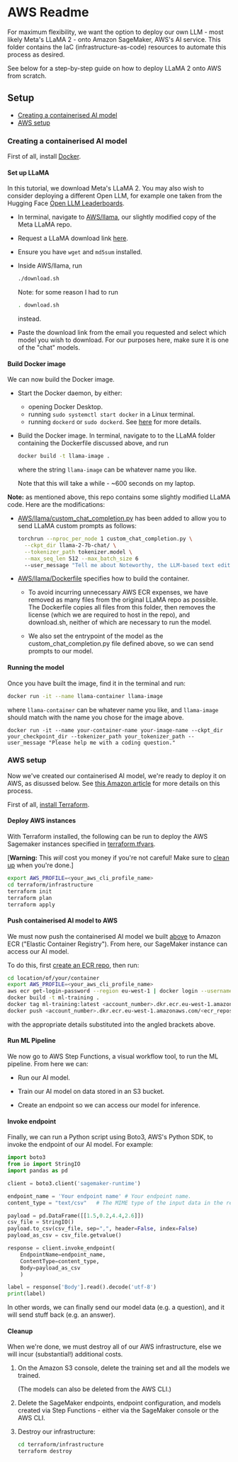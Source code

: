 # AWS Readme

For maximum flexibility, we want the option to deploy our own LLM - most likely Meta's LLaMA 2 - onto Amazon SageMaker, AWS's AI service. This folder contains the IaC (infrastructure-as-code) resources to automate this process as desired.

See below for a step-by-step guide on how to deploy LLaMA 2 onto AWS from scratch.

## Setup

* [Creating a containerised AI model](#cleanup)
* [AWS setup](#aws-setup)

### Creating a containerised AI model

First of all, install [Docker](https://docs.docker.com/engine/install/).

#### Set up LLaMA

In this tutorial, we download Meta's LLaMA 2. You may also wish to consider deploying a different Open LLM, for example one taken from the Hugging Face [Open LLM Leaderboards](https://huggingface.co/spaces/HuggingFaceH4/open_llm_leaderboard).

* In terminal, navigate to [AWS/llama](AWS/llama), our slightly modified copy of the Meta LLaMA repo.

* Request a LLaMA download link [here](https://ai.meta.com/resources/models-and-libraries/llama-downloads/).
* Ensure you have `wget` and `md5sum` installed.
* Inside AWS/llama, run
  ```bash
  ./download.sh
  ```
  Note: for some reason I had to run
  ```bash
  . download.sh
  ```
  instead.
  
* Paste the download link from the email you requested and select which model you wish to download. For our purposes here, make sure it is one of the "chat" models.

#### Build Docker image

We can now build the Docker image.

* Start the Docker daemon, by either:
  * opening Docker Desktop.
  * running `sudo systemctl start docker` in a Linux terminal.
  * running `dockerd` or `sudo dockerd`.
  See [here](https://docs.docker.com/config/daemon/start/) for more details.

* Build the Docker image. In terminal, navigate to to the LLaMA folder containing the Dockerfile discussed above, and run
    ```bash
    docker build -t llama-image .
    ```
    where the string `llama-image` can be whatever name you like.

    Note that this will take a while - ~600 seconds on my laptop.

**Note:** as mentioned above, this repo contains some slightly modified LLaMA code. Here are the modifications:  
  
* [AWS/llama/custom_chat_completion.py](AWS/llama/custom_chat_completion.py) has been added to allow you to send LLaMA custom prompts as follows:
    ```bash
    torchrun --nproc_per_node 1 custom_chat_completion.py \
      --ckpt_dir llama-2-7b-chat/ \
      --tokenizer_path tokenizer.model \
      --max_seq_len 512 --max_batch_size 6
      --user_message "Tell me about Noteworthy, the LLM-based text editor."
  ```
  
* [AWS/llama/Dockerfile](AWS/llama/Dockerfile) specifies how to build the container.
  * To avoid incurring unnecessary AWS ECR expenses, we have removed as many files from the original LLaMA repo as possible. The Dockerfile copies all files from this folder, then removes the license (which we are required to host in the repo), and download.sh, neither of which are necessary to run the model.

  * We also set the entrypoint of the model as the custom_chat_completion.py file defined above, so we can send prompts to our model.

#### Running the model

Once you have built the image, find it in the terminal and run:

```bash
docker run -it --name llama-container llama-image
```
where `llama-container` can be whatever name you like, and `llama-image` should match with the name you chose for the image above.

    docker run -it --name your-container-name your-image-name --ckpt_dir your_checkpoint_dir --tokenizer_path your_tokenizer_path --user_message "Please help me with a coding question."

### AWS setup

Now we've created our containerised AI model, we're ready to deploy it on AWS, as disussed below. See [this Amazon article](https://aws.amazon.com/blogs/machine-learning/deploy-and-manage-machine-learning-pipelines-with-terraform-using-amazon-sagemaker/) for more details on this process.

First of all, [install Terraform](https://developer.hashicorp.com/terraform/tutorials/aws-get-started/install-cli).

#### Deploy AWS instances

With Terraform installed, the following can be run to deploy the AWS Sagemaker instances specified in [terraform.tfvars](infrastructure/terraform.tfvars).

[**Warning:** This _will_ cost you money if you're not careful! Make sure to [clean up](#cleanup) when you're done.]

```bash
export AWS_PROFILE=<your_aws_cli_profile_name>
cd terraform/infrastructure
terraform init
terraform plan
terraform apply
```

#### Push containerised AI model to AWS

We must now push the containerised AI model we built [above](#creating-a-containerised-ai-model) to Amazon ECR ("Elastic Container Registry"). From here, our SageMaker instance can access our AI model.

To do this, first [create an ECR repo](https://docs.aws.amazon.com/AmazonECR/latest/userguide/repository-create.html), then run:

```bash
cd location/of/your/container
export AWS_PROFILE=<your_aws_cli_profile_name>
aws ecr get-login-password --region eu-west-1 | docker login --username AWS --password-stdin <account_number>.dkr.ecr.eu-west-1.amazonaws.com
docker build -t ml-training .
docker tag ml-training:latest <account_number>.dkr.ecr.eu-west-1.amazonaws.com/<ecr_repository_name>:latest
docker push <account_number>.dkr.ecr.eu-west-1.amazonaws.com/<ecr_repository_name>
```
with the appropriate details substituted into the angled brackets above.

#### Run ML Pipeline

We now go to AWS Step Functions, a visual workflow tool, to run the ML pipeline. From here we can:

* Run our AI model.

* Train our AI model on data stored in an S3 bucket.

* Create an endpoint so we can access our model for inference.

#### Invoke endpoint

Finally, we can run a Python script using Boto3, AWS's Python SDK, to invoke the endpoint of our AI model. For example:

```py
import boto3
from io import StringIO
import pandas as pd

client = boto3.client('sagemaker-runtime')

endpoint_name = 'Your endpoint name' # Your endpoint name.
content_type = "text/csv"   # The MIME type of the input data in the request body.

payload = pd.DataFrame([[1.5,0.2,4.4,2.6]])
csv_file = StringIO()
payload.to_csv(csv_file, sep=",", header=False, index=False)
payload_as_csv = csv_file.getvalue()

response = client.invoke_endpoint(
    EndpointName=endpoint_name, 
    ContentType=content_type,
    Body=payload_as_csv
    )

label = response['Body'].read().decode('utf-8')
print(label)
```

In other words, we can finally send our model data (e.g. a question), and it will send stuff back (e.g. an answer).

#### Cleanup

When we're done, we must destroy all of our AWS infrastructure, else we will incur (substantial!) additional costs.

1. On the Amazon S3 console, delete the training set and all the models we trained.

    (The models can also be deleted from the AWS CLI.)

2. Delete the SageMaker endpoints, endpoint configuration, and models created via Step Functions - either via the SageMaker console or the AWS CLI.

3. Destroy our infrastructure:
    ```bash
    cd terraform/infrastructure
    terraform destroy
    ```
